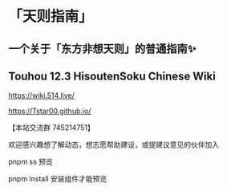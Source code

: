 # 「天则指南」
## 一个关于「东方非想天则」的普通指南✨
## Touhou 12.3 HisoutenSoku Chinese Wiki

https://wiki.514.live/

https://Tstar00.github.io/

【本站交流群 745214751】

欢迎感兴趣想了解动态，想志愿帮助建设，或提建议意见的伙伴加入

pnpm ss 预览

pnpm install 安装组件才能预览
